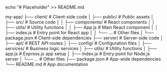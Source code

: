 echo "# Placeholder" >> README.md

my-app/
├── client/                    # Client-side code
│   ├── public/               # Public assets
│   ├── src/                  # Source code
│   │   ├── components/       # React components
│   │   ├── utils/            # Utility functions
│   │   ├── App.js            # Main React component
│   │   ├── index.js          # Entry point for React app
│   │   └── ...               # Other files
│   └── package.json          # Client-side dependencies
├── server/                    # Server-side code
│   ├── api/                  # REST API routes
│   ├── config/               # Configuration files
│   ├── services/             # Business logic services
│   ├── utils/                # Utility functions
│   ├── app.js                # Express.js app setup
│   ├── index.js              # Entry point for Node.js server
│   └── ...                   # Other files
├── package.json              # App-wide dependencies
└── README.md                 # App documentation